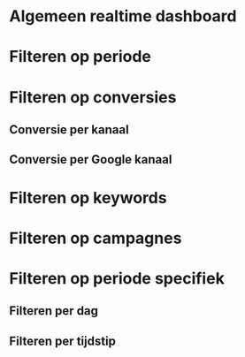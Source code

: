 <!-- TITLE: Dashboard -->
<!-- SUBTITLE: A quick summary of Dashboard -->

# Algemeen realtime dashboard

# Filteren op periode

# Filteren op conversies

## Conversie per kanaal

## Conversie per Google kanaal

# Filteren op keywords

# Filteren op campagnes

# Filteren op periode specifiek

## Filteren per dag

## Filteren per tijdstip
